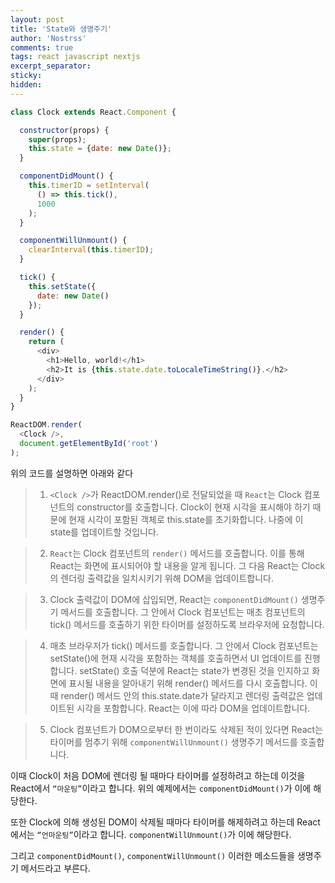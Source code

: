 ```yaml
---
layout: post
title: 'State와 생명주기'
author: 'Nostrss'
comments: true
tags: react javascript nextjs
excerpt_separator:
sticky:
hidden:
---
```



```javascript
class Clock extends React.Component {

  constructor(props) {
    super(props);
    this.state = {date: new Date()};
  }

  componentDidMount() {
    this.timerID = setInterval(
      () => this.tick(),
      1000
    );
  }

  componentWillUnmount() {
    clearInterval(this.timerID);
  }

  tick() {
    this.setState({
      date: new Date()
    });
  }

  render() {
    return (
      <div>
        <h1>Hello, world!</h1>
        <h2>It is {this.state.date.toLocaleTimeString()}.</h2>
      </div>
    );
  }
}

ReactDOM.render(
  <Clock />,
  document.getElementById('root')
);
```

위의 코드를 설명하면 아래와 같다

>1. `<Clock />`가 ReactDOM.render()로 전달되었을 때 `React`는 Clock 컴포넌트의 constructor를 호출합니다. Clock이 현재 시각을 표시해야 하기 때문에 현재 시각이 포함된 객체로 this.state를 초기화합니다. 나중에 이 state를 업데이트할 것입니다.

>2. `React`는 Clock 컴포넌트의 `render()` 메서드를 호출합니다. 이를 통해 React는 화면에 표시되어야 할 내용을 알게 됩니다. 그 다음 React는 Clock의 렌더링 출력값을 일치시키기 위해 DOM을 업데이트합니다.

>3. Clock 출력값이 DOM에 삽입되면, React는 `componentDidMount()` 생명주기 메서드를 호출합니다. 그 안에서 Clock 컴포넌트는 매초 컴포넌트의 tick() 메서드를 호출하기 위한 타이머를 설정하도록 브라우저에 요청합니다.

>4. 매초 브라우저가 tick() 메서드를 호출합니다. 그 안에서 Clock 컴포넌트는 setState()에 현재 시각을 포함하는 객체를 호출하면서 UI 업데이트를 진행합니다. setState() 호출 덕분에 React는 state가 변경된 것을 인지하고 화면에 표시될 내용을 알아내기 위해 render() 메서드를 다시 호출합니다. 이 때 render() 메서드 안의 this.state.date가 달라지고 렌더링 출력값은 업데이트된 시각을 포함합니다. React는 이에 따라 DOM을 업데이트합니다.

>5. Clock 컴포넌트가 DOM으로부터 한 번이라도 삭제된 적이 있다면 React는 타이머를 멈추기 위해 `componentWillUnmount()` 생명주기 메서드를 호출합니다.

이때 Clock이 처음 DOM에 렌더링 될 때마다 타이머를 설정하려고 하는데 이것을 React에서 `“마운팅”`이라고 합니다. 위의 예제에서는 `componentDidMount()`가 이에 해당한다.

또한 Clock에 의해 생성된 DOM이 삭제될 때마다 타이머를 해제하려고 하는데 React에서는 `“언마운팅”`이라고 합니다. `componentWillUnmount()`가 이에 해당한다.

그리고 `componentDidMount()`, `componentWillUnmount()` 이러한 메소드들을 생명주기 메서드라고 부른다.

